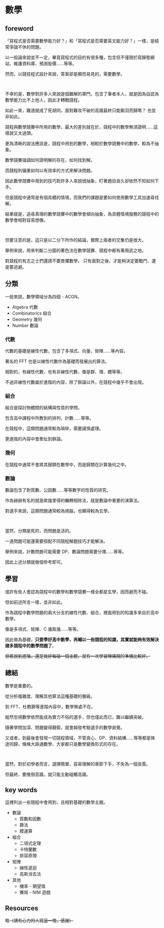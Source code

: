 # 數學

## foreword

「寫程式是否需要數學能力好？」和「寫程式是否需要英文能力好？」一樣，是經常爭論不休的問題。

以一般論來說並不一定，畢竟寫程式的目的有很多種，包含但不僅限於寫靜態網站、維護資料庫、預測股價......等等。

然而，以競技程式設計來說，答案卻是顯而易見的，需要數學。

<br>

不幸的是，數學對許多人來說是個難解的罩門，包含了筆者本人，就是因為自認為數學能力比不上他人，因此才轉戰競程。

如此一來，難道就成了死胡同，面對難攻不破的高牆最終只能鎩羽而歸嗎？
也並非如此。

競程與數學競賽中所用的數學，最大的差別就在於，競程中的數學無須證明......這樣說又太過頭。

更為清晰的說法應該是，競程中用到的數學，相較於數學競賽中的數學，較為不抽象。

數學競賽強調如何證明解的存在、如何找到解。

而競程則偏重如何以有效率的方式來解決問題。

因此數學競賽中用到的技巧對許多人來說很抽象，盯著題目良久卻依然不知如何下手。

但是競程中通常是有個具體的情境，而我們的課題是要如何使用數學工具加速尋找解。

結果就是，追尋真理的數學競賽中的數學會傾向抽象，為具體情境服務的競程中的數學會相對容易想像。

<br>

但要注意的是，這只是以二分下所作的結論，實際上兩者的交集仍是很大。

舉例來說，用來判斷二分圖的著色法在數學競賽、競程中都有著用武之地。

對競程的有志之士們還請不要畏懼數學。
只有面對之後，才能夠決定要戰鬥、還是要逃避。

## 分類

一般來說，數學領域分為四個 - ACGN。

* Algebra 代數
* Combinatorics 組合
* Geometry 幾何
* Number 數論

### 代數

代數的基礎是線性代數，包含了多項式、向量、矩陣......等內容。

著名的 FFT 也是以線性代數作為基礎而發展出的算法。

相對的，有線性代數，也有非線性代數，像是群、環、體等等。

不過非線性代數屬於進階的內容，除了群論以外，在競程中幾乎不會出現。

### 組合

組合是探討物體間的結構與性質的學問。

包含高中課程中所教到的排列、計數......等等。

在競程中，這類問題通常較為瑣碎，需要謹慎處理。

更進階的內容中會牽扯到群論。

### 幾何

在競程中通常不會將其歸類在數學中，而是歸類在計算幾何之中。

### 數論

數論包含了對質數、公因數......等等數字的性質的研究。

作為赫赫有名的就是歐幾里得的輾轉相除法，就是數論中重要的演算法。

對選手來說，這類問題通常較為燒腦，也顯得較為玄學。

<br>

當然，分類是死的，而問題是活的。

一道問題可能還需要搭配不同競程解題技巧才能解決。

舉例來說，計數問題可能需要 DP、數論問題需要分塊......等等。

因此上述分類就做個參考即可。

## 學習

或許有些人會認為競程中的數學和數學競賽一樣全都是玄學，因而避而不碰。

但如前述所言一樣，並非如此。

作為競程中數學問題的兩大分支的線性代數、組合，裡面用到的知識多來自於高中數學。

像是多項式、矩陣、C 幾取幾......等等。

因此做為基礎，**只要學好高中數學，再輔以一些競程的知識，其實就能夠有效解決諸多競程中的數學問題了**。

~~但若說到進階，還是做好每碰一個主題，就有一次學習陣痛期的準備比較好。~~

## 總結

數學是重要的。

從分析複雜度、理解其他算法這種基礎的層級。

到 FFT、杜教篩等進階內容中，數學無處不在。

縱然忽視數學依然能成為實力不俗的選手，但也僅此而已，難以繼續突破。

隨著學問加深、問題變得艱鉅，就會越發考驗選手的數學直覺。

又或者，到最後會發現一切競程領域，不管貪心、DP、資料結構......等等都是殊途同歸，條條大路通數學、大家都只是數學變換形式的存在。

<br>

當然，對於初學者而言，選擇簡單、容易理解的章節下手，不失為一個良策。

但最終，要推倒高牆，就只能主動碰觸高牆。

## key words

這裡列出一些競程中會用到、且相對基礎的數學主題。

* 數論
    * 質數和因數
    * 篩法
    * 模運算
* 組合
    * 二項式定理
    * 卡特蘭數
    * 排容原理
* 矩陣
    * 線性遞迴
    * 高斯消去法
* 其他
    * 機率 - 期望值
    * 賽局 - NIM 遊戲

## Resources

略~~（請有心力的人寫這一塊，感謝）~~